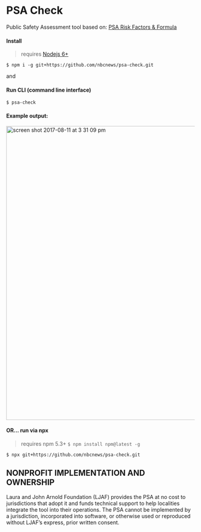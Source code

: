 # PSA Check

Public Safety Assessment tool
based on: [PSA Risk Factors & Formula](http://www.arnoldfoundation.org/wp-content/uploads/PSA-Risk-Factors-and-Formula.pdf)


#### Install
> requires [Nodejs 6+](https://nodejs.org/en/download/)

```
$ npm i -g git+https://github.com/nbcnews/psa-check.git
```
and
#### Run CLI (command line interface)
```
$ psa-check
```

#### Example output:
<img width="785" alt="screen shot 2017-08-11 at 3 31 09 pm" src="https://user-images.githubusercontent.com/425966/29229008-298af44a-7eaa-11e7-9e2d-fcab189b29fc.png">

#### OR... run via npx
> requires npm 5.3+ `$ npm install npm@latest -g`

```
$ npx git+https://github.com/nbcnews/psa-check.git
```
## NONPROFIT IMPLEMENTATION AND OWNERSHIP
Laura and John Arnold Foundation (LJAF) provides the PSA at no cost to jurisdictions that adopt it and funds technical
support to help localities integrate the tool into their operations. The PSA cannot
be implemented by a jurisdiction, incorporated into software, or otherwise used or
reproduced without LJAF’s express, prior written consent.
